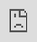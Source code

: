 <div id="BLOG_META_DATA" tags="BETA" heading="TF-IDF and how the BM25 search algorithim works " excerpt="Okapi BM25 is one of the strongest “simple”
scoring functions, and has proven a useful
baseline for experiments and feature for
ranking" type="fullscreenembed" cover-image="https://docs.cloud.kabeers.network/c/synced/627be4cee32ec---1_V8zEF3m21WkJ-UYzME6cKA.png" style="visibility:hidden"></div>

<iframe src="https://docs.cloud.kabeers.network/static/research-kabeersnetwork/pdf-renderer/pdfjs-2.13.216-dist/web/viewer.html?file=https://docs.cloud.kabeers.network/static/research-kabeersnetwork/embedded-page/pdf/m03.s03%20-%20TF-IDF%20and%20Okapi%20BM25.pdf" frameborder="0" style="overflow:hidden;overflow-x:hidden;overflow-y:hidden;height:100%;width:100%;position:absolute;top:0%;left:0px;right:0px;bottom:0px" height="100%" width="100%"></iframe>
